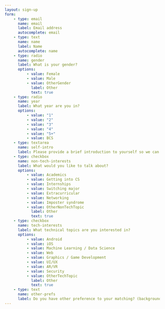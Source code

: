 ```yaml
---
layout: sign-up
form:
    - type: email
      name: email
      label: Email address
      autocomplete: email
    - type: text
      name: name
      label: Name
      autocomplete: name
    - type: radio
      name: gender
      label: What is your gender?
      options:
          - value: Female
          - value: Male
          - value: OtherGender
            label: Other
            text: true
    - type: radio
      name: year
      label: What year are you in?
      options:
          - value: "1"
          - value: "2"
          - value: "3"
          - value: "4"
          - value: "5+"
          - value: BCS
    - type: textarea
      name: self-intro
      label: Please provide a brief introduction to yourself so we can send to your matching 😊
    - type: checkbox
      name: non-tech-interests
      label: What would you like to talk about?
      options:
          - value: Academics
          - value: Getting into CS
          - value: Internships
          - value: Switching major
          - value: Extracurricular
          - value: Networking
          - value: Imposter syndrome
          - value: OtherNonTechTopic
            label: Other
            text: true
    - type: checkbox
      name: tech-interests
      label: What technical topics are you interested in?
      options:
          - value: Android
          - value: iOS
          - value: Machine Learning / Data Science
          - value: Web
          - value: Graphics / Game Development
          - value: UI/UX
          - value: AR/VR
          - value: Security
          - value: OtherTechTopic
            label: Other
            text: true
    - type: text
      name: other-prefs
      label: Do you have other preference to your matching? (background, orientation .. etc)
---
```

